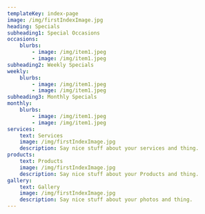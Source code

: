 ```yaml
---
templateKey: index-page
image: /img/firstIndexImage.jpg
heading: Specials
subheading1: Special Occasions
occasions:
    blurbs: 
        - image: /img/item1.jpeg
        - image: /img/item1.jpeg
subheading2: Weekly Specials
weekly:
    blurbs:
        - image: /img/item1.jpeg
        - image: /img/item1.jpeg
subheading3: Monthly Specials
monthly:
    blurbs: 
        - image: /img/item1.jpeg
        - image: /img/item1.jpeg
services:
    text: Services
    image: /img/firstIndexImage.jpg
    description: Say nice stuff about your services and thing.
products:
    text: Products
    image: /img/firstIndexImage.jpg
    description: Say nice stuff about your Products and thing.
gallery:
    text: Gallery
    image: /img/firstIndexImage.jpg
    description: Say nice stuff about your photos and thing.
---
```

